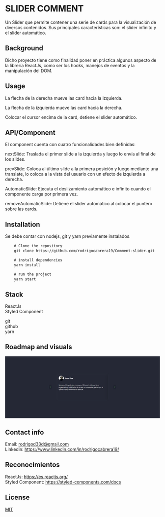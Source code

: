 # SLIDER COMMENT

Un Slider que permite contener una serie de cards para la visualización de diversos contenidos. 
Sus principales características son: el slider infinito y el slider automático.


## Background 

Dicho proyecto tiene como finalidad poner en práctica algunos aspecto de la librería ReactJs, como ser los hooks, manejos de eventos y la manipulación del DOM.

## Usage

La flecha de la derecha mueve las card hacia la izquierda.

La flecha de la izquierda mueve las card hacia la derecha.

Colocar el cursor encima de la card, detiene el slider automático.


## API/Component
El component cuenta con cuatro funcionalidades bien definidas:

nextSlide: Traslada el primer slide a la izquierda y luego lo envía al final de los slides.

prevSlide: Coloca al último slide a la primera posición y luego mediante una translate, lo coloca a la vista del usuario con un efecto de izquierda a derecha.

AutomaticSlide: Ejecuta el deslizamiento automático e infinito cuando el componente carga por primera vez.

removeAutomaticSlide: Detiene el slider automático al colocar el puntero sobre las cards.


## Installation

Se debe contar con nodejs, git y yarn previamente instalados.

```shell
    # Clone the repository
    git clone https://github.com/rodrigocabrera19/Comment-slider.git
```

```shell
    # install dependencies
    yarn install
```
```shell
    # run the project
    yarn start
```

## Stack

ReactJs<br/>
Styled Component

git<br/>
github<br/>
yarn

## Roadmap and visuals

![Imagen del slider](./src/assets/slider-infinito.png)


## Contact info

Email: rodrigod33d@gmail.com<br/>
Linkedin: https://www.linkedin.com/in/rodrigocabrera19/

## Reconocimientos

ReactJs: https://es.reactjs.org/<br/>
Styled Component: https://styled-components.com/docs

## License 

[MIT](https://opensource.org/licenses/MIT)
